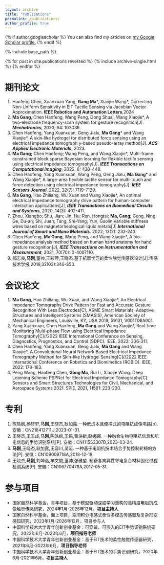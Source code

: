 ```yaml
---
layout: archive
title: "Publications"
permalink: /publications/
author_profile: true
---
```


{% if author.googlescholar %}
  You can also find my articles on <u><a href="{{author.googlescholar}}">my Google Scholar profile</a>.</u>
{% endif %}

{% include base_path %}

{% for post in site.publications reversed %}
  {% include archive-single.html %}
{% endfor %}

期刊论文
======
1. Haofeng Chen, Xuanxuan Yang, **Gang Ma***, Xiaojie Wang*, Correcting Non-Uniform Sensitivity in EIT Tactile Sensing via Jacobian Vector Approximation. **IEEE Robotics and Automation Letters**,2024
1. **Ma Gang**, Chen Haofeng, Wang Peng, Dong Shuai, Wang Xiaojie*, A two-electrode frequency-scan system for gesture recognition[J]. **_Mechatronics_**, 2023, 94: 103039.
2. Chen Haofeng, Yang Xuanxuan, Geng Jialu, **Ma Gang*** and Wang Xiaojie*, A skin-like hydrogel for distributed force sensing using an electrical impedance tomograph y-based pseudo-array method[J]. **_ACS Applied Electronic Materials_**, 2023.
3. **Ma Gang;** Chen Haofeng; Wang Peng, and Wang Xiaojie*, Multi-frame constrained block sparse Bayesian learning for flexible tactile sensing using electrical impedance tomography[J]. **_IEEE Transactions on Computational Imaging_**, 2022, 8: 438-448.
4. Chen Haofeng, Yang Xuanxuan, Wang Peng, Geng Jialu, **Ma Gang*** and Wang Xiaojie*, A large-area flexible tactile sensor for multi-touch and force detection using electrical impedance tomography[J]. **_IEEE Sensors Journal_**, 2022, 22(7): 7119-7129.
5. **Ma Gang**, Hao Zhiliang, Wu Xuan and Wang Xiaojie*, An optimal electrical impedance tomography drive pattern for human-computer interaction applications[J], **_IEEE Transactions on Biomedical Circuits and Systems_**, 2020, 14(3): 402-411.
6. Zhou, Xiangbo; Shu, Jian; Jin, Hu; Ren, Hongtai; **Ma, Gang**; Gong, Ning; Ge, Du-an; Shi, Juan; Tang, Shi-Yang; Yun, Guolin;Variable stiffness wires based on magnetorheological liquid metals[J].**_International Journal of Smart and Nano Materials_**. 2022, 13(2): 232-243.
7. Chen Haofeng, **Ma Gang**, Wang Peng, and Wang Xiaojie*, A bio-impedance analysis method based on human hand anatomy for hand gesture recognition[J], **_IEEE Transactions on Instrumentation and Measurement_**, 2021, 70(70): 0-4007110.
8. 郝志良,**马刚**,董帅,王彩萍,王晓杰.基于机器学习的柔性触觉传感器设计[J].传感技术学报,2019,32(03):346-350.

会议论文
======
1. **Ma Gang**, Hao Zhiliang, Wu Xuan, and Wang Xiaojie*, An Electrical Impedance Tomography Drive Pattern for Fast and Accurate Gesture Recognition With Less Electrodes[C], ASME Smart Materials, Adaptive Structures and Intelligent Systems (SMASIS), American Society of Mechanical Engineers, Louisville, KY, USA 2019, 59131, V001T08A001.
2. Yang Xuanxuan, Chen Haofeng, **Ma Gang** and Wang Xiaojie*, Real-time Monitoring Multi-phase Flow using Electrical Impedance Tomography[C]//2022 IEEE International Conference on Sensing, Diagnostics, Prognostics, and Control (SDPC). IEEE, 2022: 306-311.
3. Chen Haofeng, Yang Xuanxuan, Geng Jialu, **Ma Gang** and Wang Xiaojie*, A Convolutional Neural Network Based Electrical Impedance Tomography Method for Skin-like Hydrogel Sensing[C]//2022 IEEE International Conference on Robotics and Biomimetics (ROBIO). IEEE, 2022: 178-183.
4. Peng Wang, Haofeng Chen, **Gang Ma**, Rui Li, Xiaojie Wang.  Deep Learning Scheme PSPNet for Electrical Impedance Tomography[C]. Sensors and Smart Structures Technologies for Civil, Mechanical, and Aerospace Systems 2021. SPIE, 2021, 11591: 223-230.
   
专利
======
1. 陈皓枫,杨轩轩,**马刚**,王晓杰,耿加露.一种低成本且便携式的电阻抗成像电路[p].安徽：CN218412711U,2023-01-31.
2. 王晓杰,王玉成,**马刚**,陈皓枫,王鹏,曹洪新,赵娜娜. 一种融合生物电阻抗信息和肌电信息的手势识别系统[P]. 安徽：CN111553307B,2023-03-24.
3. **马刚**,王晓杰,耿加露,王容川,吴晅. 一种基于电阻抗技术结合手势控制轮椅的方法[P]. 安徽：CN109009718A,2018-12-18.
4. 王晓杰,**马刚**,刘坤选,牟文俊,董帅,张雅堃. 制备各向异性导电复合材料固化过程检测系统[P]. 安徽：CN106770479A,2017-05-31.
   
参与项目
======
* 国家自然科学基金，青年项目，基于模型驱动深度学习重构的高精度电阻抗成像触觉传感研究，2024年1月-2026年12月，**项目主持人**
* 国家自然科学基金，面上项目，空间积分电感式柔性多模态传感器及复杂形变感知研究，2023年1月-2026年12月，项目参与人
* 中国科学技术大学青年创新创业基金：可穿戴、可嵌入的EIT手势识别系统研究，2022年6月-2023年6月，**项目指导老师**
* 中国科学技术大学青年创新创业基金：基于EIT技术的柔性触觉传感器研究，2021年6月-2023年6月，**项目指导老师**
* 中国科学技术大学青年创新创业基金：基于EIT技术的手势识别研究，2020年6月-2021年6月，**项目主持人**
